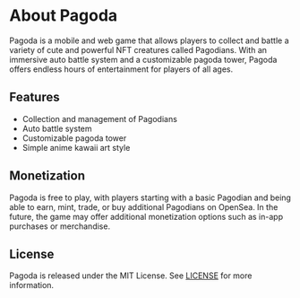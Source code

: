 # About Pagoda

Pagoda is a mobile and web game that allows players to collect and battle a variety of cute and powerful NFT creatures called Pagodians. With an immersive auto battle system and a customizable pagoda tower, Pagoda offers endless hours of entertainment for players of all ages.

## Features

- Collection and management of Pagodians
- Auto battle system
- Customizable pagoda tower
- Simple anime kawaii art style

## Monetization

Pagoda is free to play, with players starting with a basic Pagodian and being able to earn, mint, trade, or buy additional Pagodians on OpenSea. In the future, the game may offer additional monetization options such as in-app purchases or merchandise.

## License

Pagoda is released under the MIT License. See [LICENSE](LICENSE) for more information.
